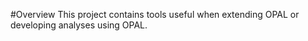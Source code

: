 #Overview
This project contains tools useful when extending OPAL or developing analyses using OPAL.

